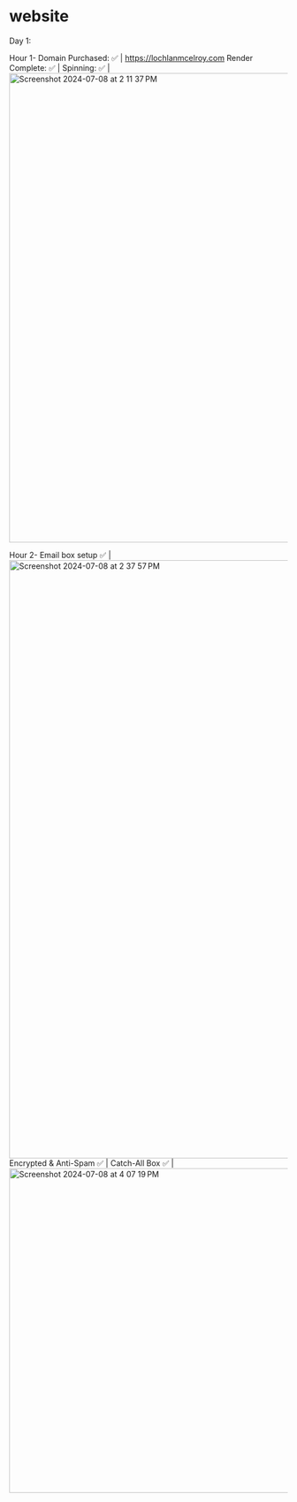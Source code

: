 # website



Day 1:

Hour 1-
Domain Purchased: ✅ | https://lochlanmcelroy.com
Render Complete: ✅ | 
Spinning: ✅ |
<img width="849" alt="Screenshot 2024-07-08 at 2 11 37 PM" src="https://github.com/lochlanmcelroy/website/assets/85311595/881a1ccc-9c09-4be5-94b3-1526c11423b4">


Hour 2-
Email box setup ✅ |<img width="1082" alt="Screenshot 2024-07-08 at 2 37 57 PM" src="https://github.com/lochlanmcelroy/website/assets/85311595/83be5de4-ee62-445b-9c1d-356c7ee651c4">
Encrypted & Anti-Spam ✅ |
Catch-All Box ✅ | <img width="587" alt="Screenshot 2024-07-08 at 4 07 19 PM" src="https://github.com/lochlanmcelroy/website/assets/85311595/31be9c16-2703-4253-9fe0-2dc3718f1387">


